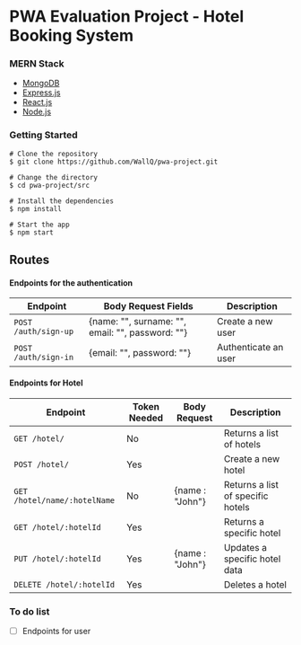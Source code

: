 # PWA Evaluation Project - Hotel Booking System

### MERN Stack

-   [MongoDB]
-   [Express.js]
-   [React.js]
-   [Node.js]

### Getting Started

```
# Clone the repository
$ git clone https://github.com/WallQ/pwa-project.git

# Change the directory
$ cd pwa-project/src

# Install the dependencies
$ npm install

# Start the app
$ npm start
```

## Routes

#### Endpoints for the authentication

| Endpoint             | Body Request Fields                              | Description          |
| -------------------- | ------------------------------------------------ | -------------------- |
| `POST /auth/sign-up` | {name: "", surname: "", email: "", password: ""} | Create a new user    |
| `POST /auth/sign-in` | {email: "", password: ""}                        | Authenticate an user |

#### Endpoints for Hotel

| Endpoint                     | Token Needed | Body Request    | Description                       |
| ---------------------------- | ------------ | --------------- | --------------------------------- |
| `GET /hotel/`                | No           |                 | Returns a list of hotels          |
| `POST /hotel/`               | Yes          |                 | Create a new hotel                |
| `GET /hotel/name/:hotelName` | No           | {name : "John"} | Returns a list of specific hotels |
| `GET /hotel/:hotelId`        | Yes          |                 | Returns a specific hotel          |
| `PUT /hotel/:hotelId`        | Yes          | {name : "John"} | Updates a specific hotel data     |
| `DELETE /hotel/:hotelId`     | Yes          |                 | Deletes a hotel                   |

### To do list

-   [ ] Endpoints for user

[mongodb]: https://www.mongodb.com/
[express.js]: https://expressjs.com/
[react.js]: https://reactjs.org/
[node.js]: https://nodejs.org/
